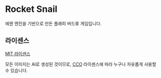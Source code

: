# Rocket Snail
에렌 엔진을 기반으로 만든 플래피 버드류 게임입니다.

## 라이센스
[MIT 라이센스](LICENSE)

모든 이미지는 AI로 생성된 것이므로, [CCO](https://creativecommons.org/publicdomain/zero/1.0/) 라이센스에 따라 누구나 자유롭게 사용할 수 있습니다.